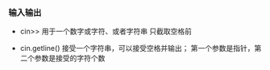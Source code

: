 ### 输入输出

- cin>>
用于一个数字或字符、或者字符串
只截取空格前

- cin.getline()
接受一个字符串，可以接受空格并输出；
第一个参数是指针，第二个参数是接受的字符个数

